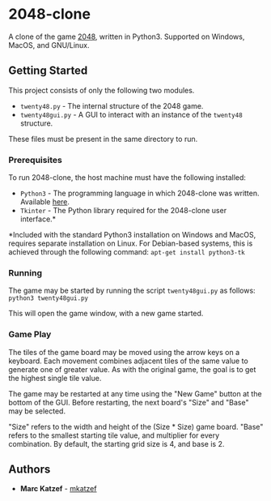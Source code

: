 # 2048-clone

A clone of the game [2048](https://gabrielecirulli.github.io/2048/), written in Python3. Supported on Windows, MacOS, and GNU/Linux. 

## Getting Started

This project consists of only the following two modules.
* `twenty48.py` - The internal structure of the 2048 game.
* `twenty48gui.py` - A GUI to interact with an instance of the `twenty48` structure.

These files must be present in the same directory to run.

### Prerequisites

To run 2048-clone, the host machine must have the following installed:
* `Python3` - The programming language in which 2048-clone was written. Available [here](https://www.python.org/).
* `Tkinter` - The Python library required for the 2048-clone user interface.\*

\*Included with the standard Python3 installation on Windows and MacOS, requires separate installation on Linux. For Debian-based systems, this is achieved through the following command:
`apt-get install python3-tk`

### Running

The game may be started by running the script `twenty48gui.py` as follows:
`python3 twenty48gui.py` 

This will open the game window, with a new game started.


### Game Play
The tiles of the game board may be moved using the arrow keys on a keyboard. Each movement combines adjacent tiles of the same value to generate one of greater value. As with the original game, the goal is to get the highest single tile value.

The game may be restarted at any time using the "New Game" button at the bottom of the GUI. Before restarting, the next board's "Size" and "Base" may be selected.

"Size" refers to the width and height of the (Size * Size) game board. "Base" refers to the smallest starting tile value, and multiplier for every combination. By default, the starting grid size is 4, and base is 2.

## Authors

* **Marc Katzef** - [mkatzef](https://github.com/mkatzef)

